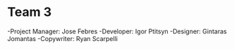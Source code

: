 Team 3
=====
-Project Manager: Jose Febres
-Developer: Igor Ptitsyn
-Designer: Gintaras Jomantas
-Copywriter: Ryan Scarpelli
